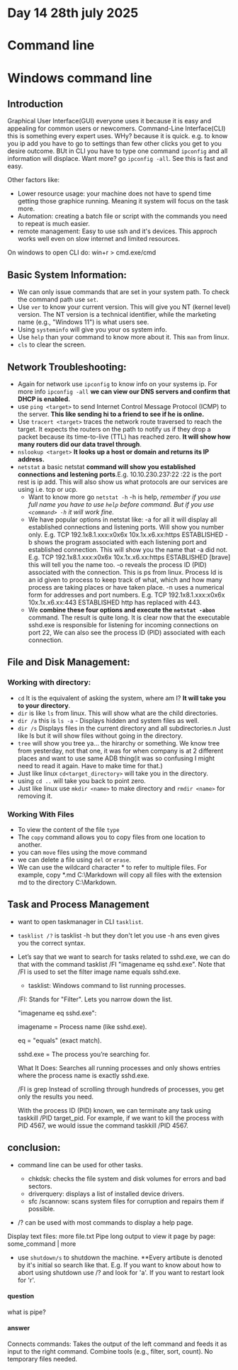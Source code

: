 # Day 14 28th july 2025
# Command line
# Windows command line

## Introduction

Graphical User Interface(GUI) everyone uses it because it is easy and appealing for common users or newcomers. 
Command-Line Interface(CLI) this is something every expert uses.
WHy? because it is quick. e.g. to know you ip add you have to go to settings than few other clicks you get to you desire outcome. BUt in CLI you have to type one command `ipconfig` and all information will displace. Want more? go `ipconfig -all`. See this is fast and easy.

Other factors like:
- Lower resource usage: your machine does not have to spend time getting those graphice running. Meaning it system will focus on the task more.
- Automation: creating a batch file or script with the commands you need to repeat is much easier.
- remote management: Easy to use ssh and it's devices. This approch works well even on slow internet and limited resources.

On windows to open CLI do: win+r > cmd.exe/cmd


## Basic System Information:
- We can only issue commands that are set in your system path. To check the command path use `set`.
- Use `ver` to know your current version. This will give you NT (kernel level) version. The NT version is a technical identifier, while the marketing name (e.g., "Windows 11") is what users see.
- Using `systeminfo` will give you your os system info.
- Use `help` than your command to know more about it. This `man` from linux.
- `cls` to clear the screen.

## Network Troubleshooting:

- Again for network use `ipconfig` to know info on your systems ip. For more info `ipconfig -all`  **we can view our DNS servers and confirm that DHCP is enabled.**
- use `ping <target>` to send Internet Control Message Protocol (ICMP) to the server. **This like sending hi to a friend to see if he is online.**
- Use `tracert <target>` traces the network route traversed to reach the target. It expects the routers on the path to notify us if they drop a packet because its time-to-live (TTL) has reached zero. **It will show how many routers did our data travel through**.
- `nslookup <target>` **It looks up a host or domain and returns its IP address.**
- `netstat` a basic netstat **command will show you established connections and lestening ports**.E.g. 10.10.230.237:22 :22 is the port rest is ip add. This will also show us what protocols are our services are using i.e. tcp or ucp.
   - Want to know more go `netstat -h` -h is help, *remember if you use full name you have to use `help` before command. But if you use `<command> -h` it will work fine.*
   - We have popular options in netstat like:
        -a for all it will display all established connections and listening ports. Will show you number only. E.g.  TCP    192.1x8.1.xxx:x0x6x    10x.1x.x6.xx:https     ESTABLISHED
        -b shows the program associated with each listening port and established connection. This will show you the name that -a did not. E.g. TCP    192.1x8.1.xxx:x0x6x    10x.1x.x6.xx:https     ESTABLISHED [brave] this will tell you the name too.
        -o reveals the process ID (PID) associated with the connection. This is ps from linux. Process Id is an id given to process to keep track of what, which and how many process are taking places or have taken place.
        -n uses a numerical form for addresses and port numbers.  E.g.  TCP    192.1x8.1.xxx:x0x6x    10x.1x.x6.xx:443    ESTABLISHED http has replaced with 443.
    - We **combine these four options and execute the `netstat -abon`** command. The result is quite long. It is clear now that the executable sshd.exe is responsible for listening for incoming connections on port 22, We can also see the process ID (PID) associated with each connection.


## File and Disk Management:
### Working with directory:
- `cd` It is the equivalent of asking the system, where am I? **It will take you to your directory**.
- `dir` is like `ls` from linux. This will show what are the child directories.
- `dir /a` this is `ls -a` - Displays hidden and system files as well.
- `dir /s` Displays files in the current directory and all subdirectories.n Just like ls but it will show files without going in the directory.
- `tree` will show you tree ya... the hirarchy or something. We know tree from yesterday, not that one, it was for when company is at 2 different places and want to use same ADB thing(it was so confusing I might need to read it again. Have to make time for that.)
- Just like linux `cd<target_directory>` will take you in the directory.
- using `cd ..` will take you back to point zero.
- Just like linux use `mkdir <name>` to make directory and `rmdir <name>` for removing it.

### Working With Files
- To view the content of the file `type`
- The `copy` command allows you to copy files from one location to another. 
- you can `move` files using the move command
- we can delete a file using `del` or `erase`.
- We can use the wildcard character * to refer to multiple files. For example, copy *.md C:\Markdown will copy all files with the extension md to the directory C:\Markdown.

## Task and Process Management
- want to open taskmanager in CLI `tasklist`. 
- `tasklist /?` is tasklist -h but they don't let you use -h ans even gives you the correct syntax.
- Let’s say that we want to search for tasks related to sshd.exe, we can do that with the command tasklist /FI "imagename eq sshd.exe". Note that /FI is used to set the filter image name equals sshd.exe.
    - tasklist: Windows command to list running processes.

    /FI: Stands for "Filter". Lets you narrow down the list.

    "imagename eq sshd.exe":

    imagename = Process name (like sshd.exe).

    eq = "equals" (exact match).

    sshd.exe = The process you’re searching for.

    What It Does:
    Searches all running processes and only shows entries where the process name is exactly sshd.exe.

    /FI is grep Instead of scrolling through hundreds of processes, you get only the results you need.

    With the process ID (PID) known, we can terminate any task using taskkill /PID target_pid. For example, if we want to kill the process with PID 4567, we would issue the command taskkill /PID 4567.


## conclusion:
- command line can be used for other tasks.

    - chkdsk: checks the file system and disk volumes for errors and bad sectors.
    - driverquery: displays a list of installed device drivers.
    - sfc /scannow: scans system files for corruption and repairs them if possible.

- /? can be used with most commands to display a help page.

Display text files: more file.txt
Pipe long output to view it page by page: some_command | more

- use `shutdown/s` to shutdown the machine. **Every artibute is denoted by it's initial so search like that. E.g. If you want to know about how to abort using shutdown use /? and look for 'a'. If you want to restart look for 'r'.

#### question
what is pipe?

#### answer
Connects commands: Takes the output of the left command and feeds it as input to the right command. Combine tools (e.g., filter, sort, count).
No temporary files needed.
